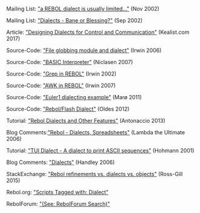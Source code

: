 Mailing List: ["a REBOL dialect is usually limited..."](http://www.rebol.org/ml-display-thread.r?m=rmlGRXJ) (Nov 2002)

Mailing List: ["Dialects - Bane or Blessing?"](http://www.rebol.org/ml-display-thread.r?m=rmlKCCJ) (Sep 2002)

Article: ["Designing Dialects for Control and Communication"](http://www.kealist.com/) (Kealist.com 2017)

Source-Code: ["File globbing module and dialect"](http://www.rebol.org/view-script.r?script=file-list.r) (Irwin 2006)

Source-Code: ["BASIC Interpreter"](http://rebol2.blogspot.com/2012/02/basic-intepreter.html) (Niclasen 2007)

Source-Code: ["Grep in REBOL"](https://gist.github.com/greggirwin/2dfe6bc45f596592c890b52d1d7f9475) (Irwin 2002)

Source-Code: ["AWK in REBOL"](https://gist.github.com/greggirwin/6397bdfe8e9e7dd9f3d543bc4b0e570c) (Irwin 2007)

Source-Code: ["Euler1 dialecting example"](https://gist.github.com/tormaroe/1497179) (Marø 2011)

Source-Code: ["Rebol/Flash Dialect"](http://rebol.desajn.net/rswf/) (Oldes 2012)

Tutorial: ["Rebol Dialects and Other Features"](http://re-bol.com/starting_computer_programming_with_rebol.html#section-3)  (Antonaccio 2013)

Blog Comments:["Rebol - Dialects, Spreadsheets"](http://lambda-the-ultimate.org/node/1240) (Lambda the Ultimate 2006)

Tutorial: ["TUI Dialect - A dialect to print ASCII sequences"](http://rebol2.blogspot.com/2012/01/tui-dialect-dialect-to-print-ascii.html) (Hohmann 2001)

Blog Comments: ["Dialects"](http://www.codeconscious.com/rebol/dialects.html) (Handley 2006)

StackExchange: ["Rebol refinements vs. dialects vs. objects"](https://softwareengineering.stackexchange.com/questions/297886/rebol-refinements-vs-dialects-vs-objects) (Ross-Gill 2015)

Rebol.org: ["Scripts Tagged with: Dialect"](http://www.rebol.org/st-topic-details.r?tag=type//dialect)

RebolForum: ["(See: RebolForum Search)"](http://www.rebolforum.com/index.cgi?f=home)



